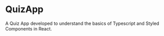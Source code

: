 # QuizApp
A Quiz App developed to understand the basics of Typescript and Styled Components in React.

